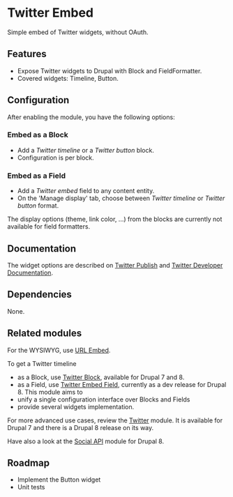 # Twitter Embed

Simple embed of Twitter widgets, without OAuth.

## Features

- Expose Twitter widgets to Drupal with Block and FieldFormatter.
- Covered widgets: Timeline, Button.

## Configuration

After enabling the module, you have the following options:

### Embed as a Block

- Add a _Twitter timeline_ or a _Twitter button_ block.
- Configuration is per block.

### Embed as a Field

- Add a _Twitter embed_ field to any content entity.
- On the 'Manage display' tab, choose between _Twitter timeline_
or _Twitter button_ format.

The display options (theme, link color, ...) from the blocks
are currently not available for field formatters.

## Documentation

The widget options are described on 
[Twitter Publish](https://publish.twitter.com/) 
and 
[Twitter Developer Documentation](https://dev.twitter.com/web/overview).

## Dependencies

None.

## Related modules

For the WYSIWYG, use [URL Embed](https://www.drupal.org/project/url_embed).

To get a Twitter timeline
- as a Block,
use [Twitter Block](https://www.drupal.org/project/twitter_block),
available for Drupal 7 and 8.
- as a Field,
use [Twitter Embed Field](https://www.drupal.org/project/twitter_embed_field),
currently as a dev release for Drupal 8.
This module aims to 
- unify a single configuration interface over Blocks and Fields
- provide several widgets implementation.

For more advanced use cases, review the 
[Twitter](https://www.drupal.org/project/twitter) module.
It is available for Drupal 7 and there is a Drupal 8 release on its way.

Have also a look at the 
[Social API](https://www.drupal.org/project/social_api)
module for Drupal 8.

## Roadmap

- Implement the Button widget
- Unit tests
